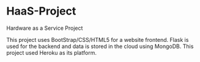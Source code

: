 # HaaS-Project
Hardware as a Service Project

This project uses BootStrap/CSS/HTML5 for a website frontend. Flask is used for the backend and data is stored in the cloud using MongoDB. This project used Heroku as its platform.

